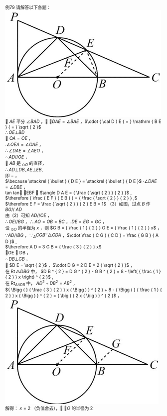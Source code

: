 例79 请解答以下各题：
![](<../../qs_image_DB/专题3-6__圆的综合（27类题型）（解析版）/0fa426c5db5675292da98671bafde44d27a58e376bb8cb8490b2db4b43ddcd3f.jpg>)
 $A E$ 平分 $\angle B A D$ ， $\angle D A E = \angle B A E$ ，$\cdot { \cal D } E { = } \mathrm { B E } { = } \sqrt { 2 }$   
$\therefore O E \bot B D$   
 $O A = O E$ ，  
$. \angle O E A = \angle O A E$ ，  
$\therefore \angle D A E = \angle A E O$ ，  
$\therefore A D / / O E$ ，  
 $A B$ 是 $_ { \odot O }$ 的直径，  
$\therefore A D \bot D B , A E \bot E B ,$   
即 $-$ ，  
$\because \stackrel { \bullet } { D E } = \stackrel { \bullet } { D E }$ $\cdot \angle D A E = \angle D B E$ ，  
tan tan EBF  $\angle D A E = { \frac { \sqrt { 2 } } { 2 } }$ ,  
$\therefore { \frac { E F } { E B } } = { \frac { \sqrt { 2 } } { 2 } } ,$   
$\therefore E F = \frac { \sqrt { 2 } } { 2 } E B = 1$ （3）如图，过点 $B$ 作 $B G / / \ A D$   
由（2）可知 $A D / / O E$ ，  
$\therefore O E / / B G$ ，$\therefore A O = O B = B C$ ，$. D E = E G = G C$ ，  
设 $_ { \odot O }$ 的半径为 $x$ ，则 $G B = { \frac { 1 } { 2 } } O E = { \frac { 1 } { 2 } } x$ ，  
$\because A D / / B G$ ，$\because _ { \Delta } C G B ^ { \smile } { \triangle } C D A$ ，$\cdot \frac { C G } { C D } = \frac { G B } { A D }$ ,  
$\therefore A D = 3 G B = { \frac { 3 } { 2 } } x$   
OE  DB ，  
$\therefore D B \bot G B$ ，  
 $D E = \sqrt { 2 }$ ，$\cdot D G = 2 D E = 2 { \sqrt { 2 } }$ ，  
在 $\operatorname { R t } \triangle D B G$ 中， $D B ^ { 2 } = D G ^ { 2 } - G B ^ { 2 } = 8 - \left( { \frac { 1 } { 2 } } x \right) ^ { 2 }$ ,  
在 $\mathrm { R t } _ { \Delta A D B }$ 中， $A D ^ { 2 } + D B ^ { 2 } = A B ^ { 2 }$ ，  
${ \Bigg ( } { \frac { 3 } { 2 } } x { \Bigg ) } ^ { 2 } + 8 - { \Bigg ( } { \frac { 1 } { 2 } } x { \Bigg ) } ^ { 2 } = { \big ( } 2 x { \big ) } ^ { 2 }$ ，
![](<../../qs_image_DB/专题3-6__圆的综合（27类题型）（解析版）/221a8b00b9c8c7814e389d62cef66d7f56a936449ce30d936314ea82220d8d25.jpg>)
解得： $x = 2$ （负值舍去）， $\odot O$ 的半径为 2
